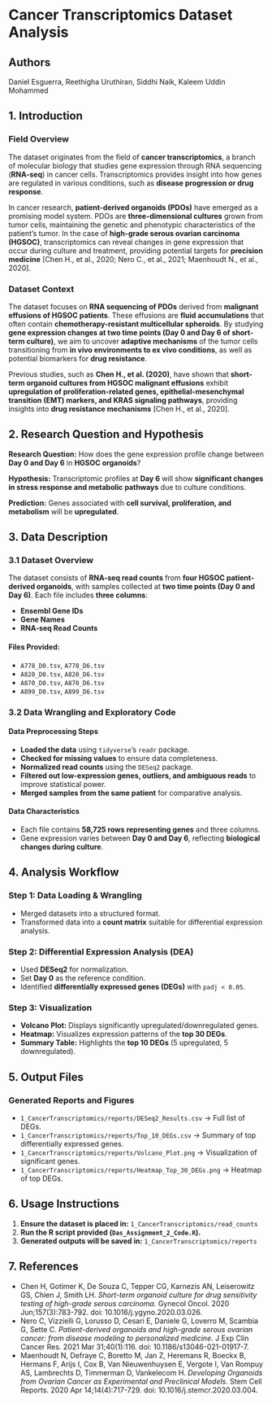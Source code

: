 # Cancer Transcriptomics Dataset Analysis

## Authors

Daniel Esguerra, Reethigha Uruthiran, Siddhi Naik, Kaleem Uddin Mohammed

## 1. Introduction

### Field Overview
The dataset originates from the field of **cancer transcriptomics**, a branch of molecular biology that studies gene expression through RNA sequencing (**RNA-seq**) in cancer cells. Transcriptomics provides insight into how genes are regulated in various conditions, such as **disease progression or drug response**.

In cancer research, **patient-derived organoids (PDOs)** have emerged as a promising model system. PDOs are **three-dimensional cultures** grown from tumor cells, maintaining the genetic and phenotypic characteristics of the patient’s tumor. In the case of **high-grade serous ovarian carcinoma (HGSOC)**, transcriptomics can reveal changes in gene expression that occur during culture and treatment, providing potential targets for **precision medicine** [Chen H., et al., 2020; Nero C., et al., 2021; Maenhoudt N., et al., 2020].

### Dataset Context
The dataset focuses on **RNA sequencing of PDOs** derived from **malignant effusions of HGSOC patients**. These effusions are **fluid accumulations** that often contain **chemotherapy-resistant multicellular spheroids**. By studying **gene expression changes at two time points (Day 0 and Day 6 of short-term culture)**, we aim to uncover **adaptive mechanisms** of the tumor cells transitioning from **in vivo environments to ex vivo conditions**, as well as potential biomarkers for **drug resistance**.

Previous studies, such as **Chen H., et al. (2020)**, have shown that **short-term organoid cultures from HGSOC malignant effusions** exhibit **upregulation of proliferation-related genes, epithelial-mesenchymal transition (EMT) markers, and KRAS signaling pathways**, providing insights into **drug resistance mechanisms** [Chen H., et al., 2020].

## 2. Research Question and Hypothesis

**Research Question:**
How does the gene expression profile change between **Day 0 and Day 6** in **HGSOC organoids**?

**Hypothesis:**
Transcriptomic profiles at **Day 6** will show **significant changes in stress response and metabolic pathways** due to culture conditions.

**Prediction:**
Genes associated with **cell survival, proliferation, and metabolism** will be **upregulated**.

## 3. Data Description

### 3.1 Dataset Overview
The dataset consists of **RNA-seq read counts** from **four HGSOC patient-derived organoids**, with samples collected at **two time points (Day 0 and Day 6)**. Each file includes **three columns**:
- **Ensembl Gene IDs**
- **Gene Names**
- **RNA-seq Read Counts**

#### **Files Provided:**
- `A778_D0.tsv`, `A778_D6.tsv`
- `A820_D0.tsv`, `A820_D6.tsv`
- `A870_D0.tsv`, `A870_D6.tsv`
- `A899_D0.tsv`, `A899_D6.tsv`

### 3.2 Data Wrangling and Exploratory Code

#### **Data Preprocessing Steps**
- **Loaded the data** using `tidyverse`’s `readr` package.
- **Checked for missing values** to ensure data completeness.
- **Normalized read counts** using the `DESeq2` package.
- **Filtered out low-expression genes, outliers, and ambiguous reads** to improve statistical power.
- **Merged samples from the same patient** for comparative analysis.

#### **Data Characteristics**
- Each file contains **58,725 rows representing genes** and three columns.
- Gene expression varies between **Day 0 and Day 6**, reflecting **biological changes during culture**.

## 4. Analysis Workflow

### **Step 1: Data Loading & Wrangling**
- Merged datasets into a structured format.
- Transformed data into a **count matrix** suitable for differential expression analysis.

### **Step 2: Differential Expression Analysis (DEA)**
- Used **DESeq2** for normalization.
- Set **Day 0** as the reference condition.
- Identified **differentially expressed genes (DEGs)** with `padj < 0.05`.

### **Step 3: Visualization**
- **Volcano Plot:** Displays significantly upregulated/downregulated genes.
- **Heatmap:** Visualizes expression patterns of the **top 30 DEGs**.
- **Summary Table:** Highlights the **top 10 DEGs** (5 upregulated, 5 downregulated).

## 5. Output Files

### **Generated Reports and Figures**
- `1_CancerTranscriptomics/reports/DESeq2_Results.csv` → Full list of DEGs.
- `1_CancerTranscriptomics/reports/Top_10_DEGs.csv` → Summary of top differentially expressed genes.
- `1_CancerTranscriptomics/reports/Volcano_Plot.png` → Visualization of significant genes.
- `1_CancerTranscriptomics/reports/Heatmap_Top_30_DEGs.png` → Heatmap of top DEGs.

## 6. Usage Instructions

1. **Ensure the dataset is placed in:** `1_CancerTranscriptomics/read_counts`
2. **Run the R script provided (`Das_Assignment_2_Code.R`).**
3. **Generated outputs will be saved in:** `1_CancerTranscriptomics/reports`

## 7. References

- Chen H, Gotimer K, De Souza C, Tepper CG, Karnezis AN, Leiserowitz GS, Chien J, Smith LH. *Short-term organoid culture for drug sensitivity testing of high-grade serous carcinoma.* Gynecol Oncol. 2020 Jun;157(3):783-792. doi: 10.1016/j.ygyno.2020.03.026.
- Nero C, Vizzielli G, Lorusso D, Cesari E, Daniele G, Loverro M, Scambia G, Sette C. *Patient-derived organoids and high-grade serous ovarian cancer: from disease modeling to personalized medicine.* J Exp Clin Cancer Res. 2021 Mar 31;40(1):116. doi: 10.1186/s13046-021-01917-7.
- Maenhoudt N, Defraye C, Boretto M, Jan Z, Heremans R, Boeckx B, Hermans F, Arijs I, Cox B, Van Nieuwenhuysen E, Vergote I, Van Rompuy AS, Lambrechts D, Timmerman D, Vankelecom H. *Developing Organoids from Ovarian Cancer as Experimental and Preclinical Models.* Stem Cell Reports. 2020 Apr 14;14(4):717-729. doi: 10.1016/j.stemcr.2020.03.004.
